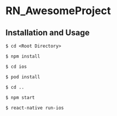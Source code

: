 # RN_AwesomeProject
## Installation and Usage

`$ cd <Root Directory>`

`$ npm install`

`$ cd ios`

`$ pod install`

`$ cd ..`

`$ npm start`

`$ react-native run-ios`

